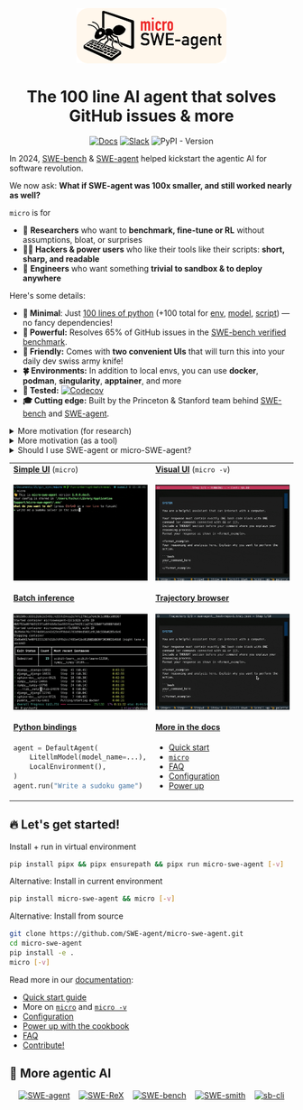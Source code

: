 <div align="center">

<a href="https://micro-swe-agent.com/latest/"><img src="https://github.com/SWE-agent/micro-swe-agent/raw/main/docs/assets/micro-swe-agent-banner.svg" alt="micro-swe-agent banner" style="height: 7em"/></a>

<h1>The 100 line AI agent that solves GitHub issues & more</h1>

[![Docs](https://img.shields.io/badge/Docs-green?style=for-the-badge&logo=materialformkdocs&logoColor=white)](https://micro-swe-agent.com/latest/)
[![Slack](https://img.shields.io/badge/Slack-4A154B?style=for-the-badge&logo=slack&logoColor=white)](https://join.slack.com/t/swe-bench/shared_invite/zt-36pj9bu5s-o3_yXPZbaH2wVnxnss1EkQ)
![PyPI - Version](https://img.shields.io/pypi/v/micro-swe-agent?style=for-the-badge&logo=python&logoColor=white&labelColor=black&color=deeppink)

</div>

In 2024, [SWE-bench](https://swebench.com) & [SWE-agent](https://swe-agent.com) helped kickstart the agentic AI for software revolution.

We now ask: **What if SWE-agent was 100x smaller, and still worked nearly as well?**

`micro` is for

- 🧪 **Researchers** who want to **benchmark, fine-tune or RL** without assumptions, bloat, or surprises
- 🧑‍💻 **Hackers & power users** who like their tools like their scripts: **short, sharp, and readable**
- 🐳 **Engineers** who want something **trivial to sandbox & to deploy anywhere**

Here's some details:

- **🐜 Minimal**: Just [100 lines of python](https://github.com/SWE-agent/micro-swe-agent/blob/main/src/microsweagent/agents/default.py) (+100 total for [env](https://github.com/SWE-agent/micro-swe-agent/blob/main/src/microsweagent/environments/local.py),
[model](https://github.com/SWE-agent/micro-swe-agent/blob/main/src/microsweagent/models/litellm_model.py), [script](https://github.com/SWE-agent/micro-swe-agent/blob/main/src/microsweagent/run/hello_world.py)) — no fancy dependencies!
- **💪 Powerful:** Resolves 65% of GitHub issues in the [SWE-bench verified benchmark](https://www.swebench.com/).
- **🤗 Friendly:** Comes with **two convenient UIs** that will turn this into your daily dev swiss army knife!
- **🍀 Environments:** In addition to local envs, you can use **docker**, **podman**, **singularity**, **apptainer**, and more
- **🧪 Tested:** [![Codecov](https://img.shields.io/codecov/c/github/swe-agent/micro-swe-agent?style=flat-square)](https://codecov.io/gh/SWE-agent/micro-swe-agent)
- **🎓 Cutting edge:** Built by the Princeton & Stanford team behind [SWE-bench](https://swebench.com) and [SWE-agent](https://swe-agent.com).

<details>

<summary>More motivation (for research)</summary>

[SWE-agent](https://swe-agent.com/latest/) jump-started the development of AI agents in 2024. Back then, we placed a lot of emphasis on tools and special interfaces for the agent.
However, one year later, as LMs have become more capable, a lot of this is not needed at all to build a useful agent!
In fact, micro-SWE-agent

- Does not have any tools other than bash — it doesn't even use the tool-calling interface of the LMs.
  This means that you can run it with literally any model. When running in sandboxed environments you also don't need to to take care
  of installing a single package — all it needs is bash.
- Has a completely linear history — every step of the agent just appends to the messages and that's it.
  So there's no difference between the trajectory and the messages that you pass on to the LM.
- Executes actions with `subprocess.run` — every action is completely independent (as opposed to keeping a stateful shell session running).
  This makes it trivial to execute the actions in sandboxes (literally just switch out `subprocess.run` with `docker exec`) and to
  scale up effortlessly.

This makes it perfect as a baseline system and for a system that puts the language model (rather than
the agent scaffold) in the middle of our attention.

</details>

<details>
<summary>More motivation (as a tool)</summary>

Some agents are overfitted research artifacts.
Others are UI-heavy tools, highly optimized for a specific user experience.
Both variants are hard to understand.

`micro` strives to be

- **Simple** enough to understand at a glance
- **Convenient** enough to use in daily workflows
- **Flexible** to extend

A hackable tool, not a black box.

Unlike other agents (including our own [swe-agent](https://swe-agent.com/latest/)),
it is radically simpler, because it

- Does not have any tools other than bash — it doesn't even use the tool-calling interface of the LMs.
- Has a completely linear history — every step of the agent just appends to the messages and that's it.
- Executes actions with `subprocess.run` — every action is completely independent (as opposed to keeping a stateful shell session running).

</details>

<details>
<summary>Should I use SWE-agent or micro-SWE-agent?</summary>

You should use [`swe-agent`](https://swe-agent.com/latest/) if

- You need specific tools or want to experiment with different tools
- You want to experiment with different history processors
- You want very powerful yaml configuration without touching code

You should use [`micro-swe-agent`](https://micro-swe-agent.com/latest/) if

- You want a quick command line tool that works locally
- You want an agent with a very simple control flow
- You want even faster, simpler & more stable sandboxing & benchmark evaluations

What you get with both

- Excellent performance on SWE-Bench
- A trajectory browser

</details>

<table>
<tr>
<td width="50%">
<a href="https://micro-swe-agent.com/latest/usage/micro/"><strong>Simple UI</strong></a> (<code>micro</code>)
</td>
<td>
<a href="https://micro-swe-agent.com/latest/usage/micro_v/"><strong>Visual UI</strong></a> (<code>micro -v</code>)
</td>
</tr>
<tr>
<td width="50%">

  ![micro](https://github.com/SWE-agent/swe-agent-media/blob/main/media/micro/gif/micro.gif?raw=true)

</td>
<td>

  ![microv](https://github.com/SWE-agent/swe-agent-media/blob/main/media/micro/gif/micro2.gif?raw=true)

</td>
</tr>
<tr>
  <td>
    <a href="https://micro-swe-agent.com/latest/usage/swebench/"><strong>Batch inference</strong></a>
  </td>
  <td>
    <a href="https://micro-swe-agent.com/latest/usage/inspector/"><strong>Trajectory browser</strong></a>
  </td>
<tr>
<tr>

<td>

![swebench](https://github.com/SWE-agent/swe-agent-media/blob/main/media/micro/gif/swebench.gif?raw=true)

</td>

<td>

![inspector](https://github.com/SWE-agent/swe-agent-media/blob/main/media/micro/gif/inspector.gif?raw=true)

</td>

</tr>
<td>
<a href="https://micro-swe-agent.com/latest/advanced/cookbook/"><strong>Python bindings</strong></a>
</td>
<td>
<a href="https://micro-swe-agent.com"><strong>More in the docs</strong></a>
</td>
</tr>
<tr>
<td>

```python
agent = DefaultAgent(
    LitellmModel(model_name=...),
    LocalEnvironment(),
)
agent.run("Write a sudoku game")
```
</td>
<td>

* [Quick start](https://micro-swe-agent.com/latest/quickstart/)
* [`micro`](https://micro-swe-agent.com/latest/usage/micro/)
* [FAQ](https://micro-swe-agent.com/latest/faq/)
* [Configuration](https://micro-swe-agent.com/latest/advanced/configuration/)
* [Power up](https://micro-swe-agent.com/latest/advanced/cookbook/)

</td>
</tr>
</table>

## 🔥 Let's get started!

Install + run in virtual environment

```bash
pip install pipx && pipx ensurepath && pipx run micro-swe-agent [-v]
```

Alternative: Install in current environment

```bash
pip install micro-swe-agent && micro [-v]
```

Alternative: Install from source

```bash
git clone https://github.com/SWE-agent/micro-swe-agent.git
cd micro-swe-agent
pip install -e .
micro [-v]
```

Read more in our [documentation](https://micro-swe-agent.com/latest/):

* [Quick start guide](https://micro-swe-agent.com/latest/quickstart/)
* More on [`micro`](https://micro-swe-agent.com/latest/usage/micro/) and [`micro -v`](https://micro-swe-agent.com/latest/usage/micro_v/)
* [Configuration](https://micro-swe-agent.com/latest/advanced/configuration/)
* [Power up with the cookbook](https://micro-swe-agent.com/latest/advanced/cookbook/)
* [FAQ](https://micro-swe-agent.com/latest/faq/)
* [Contribute!](https://micro-swe-agent.com/latest/contributing/)

## 👀 More agentic AI

<div align="center">
  <a href="https://github.com/SWE-agent/SWE-agent"><img src="https://github.com/SWE-agent/micro-swe-agent/raw/main/docs/assets/sweagent_logo_text_below.svg" alt="SWE-agent" height="120px"></a>
   &nbsp;&nbsp;
  <a href="https://github.com/SWE-agent/SWE-ReX"><img src="https://github.com/SWE-agent/micro-swe-agent/raw/main/docs/assets/swerex_logo_text_below.svg" alt="SWE-ReX" height="120px"></a>
   &nbsp;&nbsp;
  <a href="https://github.com/SWE-bench/SWE-bench"><img src="https://github.com/SWE-agent/micro-swe-agent/raw/main/docs/assets/swebench_logo_text_below.svg" alt="SWE-bench" height="120px"></a>
  &nbsp;&nbsp;
  <a href="https://github.com/SWE-bench/SWE-smith"><img src="https://github.com/SWE-agent/micro-swe-agent/raw/main/docs/assets/swesmith_logo_text_below.svg" alt="SWE-smith" height="120px"></a>
  &nbsp;&nbsp;
  <a href="https://github.com/SWE-bench/sb-cli"><img src="https://github.com/SWE-agent/micro-swe-agent/raw/main/docs/assets/sbcli_logo_text_below.svg" alt="sb-cli" height="120px"></a>
</div>

